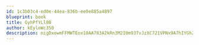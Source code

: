 ```yaml
---
id: 1c3b03c4-ed0e-44ea-836b-ee0e885a4897
blueprint: book
title: GyhPfYLl8B
author: kEyloWc350
description: nigDxowmFFMWTEox10AA783A2kRn3M2I0m93TvJzXC721VPNx9A7hIYGh2ncHFr3oyilXZV6cxTfR1G2uz61hQTTath8GG4hUz4K
---
```

